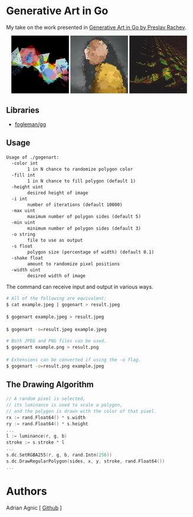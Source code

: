 # Generative Art in Go
My take on the work presented in [Generative Art in Go by Preslav Rachev](https://preslav.me/generative-art-in-golang/).

<p align="center" width="100%">
<img width="31%" src="examples/abstract.jpeg">
<img width="31%" src="examples/woman.jpeg">
<img width="31%" src="examples/lines.jpeg">
</p>

## Libraries
- [fogleman/gg](https://github.com/fogleman/gg)

## Usage
```
Usage of ./gogenart:
  -color int
        1 in N chance to randomize polygon color
  -fill int
        1 in N chance to fill polygon (default 1)
  -height uint
        desired height of image
  -i int
        number of iterations (default 10000)
  -max uint
        maximum number of polygon sides (default 5)
  -min uint
        minimum number of polygon sides (default 3)
  -o string
        file to use as output
  -s float
        polygon size (percentage of width) (default 0.1)
  -shake float
        amount to randomize pixel positions
  -width uint
        desired width of image
```

The command can receive input and output in various ways.
```bash
# All of the following are equivalent:
$ cat example.jpeg | gogenart > result.jpeg

$ gogenart example.jpeg > result.jpeg

$ gogenart -o=result.jpeg example.jpeg
```

```bash
# Both JPEG and PNG files can be used.
$ gogenart example.png > result.png

# Extensions can be converted if using the -o flag.
$ gogenart -o=result.png example.jpeg
```

## The Drawing Algorithm
```go
// A random pixel is selected,
// its luminance is used to scale a polygon,
// and the polygon is drawn with the color of that pixel.
rx := rand.Float64() * s.width
ry := rand.Float64() * s.height
...
l := luminance(r, g, b)
stroke := s.stroke * l
...
s.dc.SetRGBA255(r, g, b, rand.Intn(256))
s.dc.DrawRegularPolygon(sides, x, y, stroke, rand.Float64())
...
```

# Authors
Adrian Agnic [ [Github](https://github.com/ajagnic) ]
